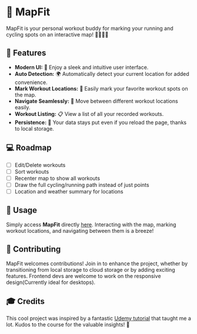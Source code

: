 # 📍 MapFit

MapFit is your personal workout buddy for marking your running and cycling spots on an interactive map! 🏃‍♂️🚴‍♀️

## 🌟 Features

- **Modern UI:** 🎨 Enjoy a sleek and intuitive user interface.
- **Auto Detection:** 🌍 Automatically detect your current location for added convenience.
- **Mark Workout Locations:** 📍 Easily mark your favorite workout spots on the map.
- **Navigate Seamlessly:** 🧭 Move between different workout locations easily.
- **Workout Listing:** 📋 View a list of all your recorded workouts.
- **Persistence:** 💾 Your data stays put even if you reload the page, thanks to local storage.

## 💻 Roadmap

- [ ] Edit/Delete workouts
- [ ] Sort workouts
- [ ] Recenter map to show all workouts
- [ ] Draw the full cycling/running path instead of just points
- [ ] Location and weather summary for locations

## 🚀 Usage

Simply access **MapFit** directly [here](https://mapfit.vercel.app/). Interacting with the map, marking workout locations, and navigating between them is a breeze!

## 🤝 Contributing

MapFit welcomes contributions! Join in to enhance the project, whether by transitioning from local storage to cloud storage or by adding exciting features. Frontend devs are welcome to work on the responsive design(Currently ideal for desktops).

## 🎓 Credits

This cool project was inspired by a fantastic [Udemy tutorial](https://www.udemy.com/course/the-complete-javascript-course/) that taught me a lot. Kudos to the course for the valuable insights! 🌟

